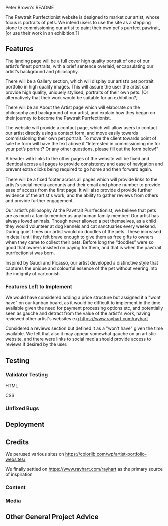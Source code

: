Peter Brown's README

The Pawtrait Purrfectionist website is designed to market our artist, whose focus is portraits of pets. We intend users to use the site as a stepping stone to commissioning our artist to paint their own pet's purrfect pawtrait, [or use their work in an exhibition.?]

## Features 

The landing page will be a full cover high quality portrait of one of our artist’s finest portraits, with a brief sentence overlaid, encapsulating our artist’s background and philosophy.

There will be a Gallery section, which will display our artist’s pet portrait portfolio in high quality images. This will assure the user the artist can provide high quality, uniquely stylised, portraits of their own pets. [Or alternatively that their work would be suitable for an exhibition?] 

There will be an About the Artist page which will elaborate on the philosophy and background of our artist, and explain how they began on their journey to become the Pawtrait Purrfectionist.

The website will provide a contact page, which will allow users to contact our artist directly using a contact form, and move easily towards commissioning their own pet portrait. To move the client towards point of sale he form will have the text above it “Interested in commissioning me for your pet’s portrait? Or any other questions, please fill out the form below!”

A header with links to the other pages of the website will be fixed and identical across all pages to provide consistency and ease of navigation and prevent extra clicks being required to go home and then forward again.

There will be a fixed footer across all pages which will provide links to the artist’s social media accounts and their email and phone number to provide ease of access from the first page. It will also provide d provide further evidence of the artist's work, and the ability to gather reviews from others and provide further engagement.


Our artist’s philosophy
At the Pawtrait Purrfectionist, we believe that pets are as much a family member as any human family member! Our artist has always loved animals. Though never allowed a pet themselves, as a child they would volunteer at dog kennels and cat sanctuaries every weekend. During quiet times our artist would do doodles of the pets. These increased in detail until they felt brave enough to give them as free gifts to owners when they came to collect their pets.  Before long the “doodles” were so good that owners insisted on paying for them, and that is when the pawtrait purrfectionist was born.

Inspired by Gaudi and Picasso, our artist developed a distinctive style that captures the unique and colourful essence of the pet without veering into the indignity of cartoonish.


### Features Left to Implement

We would have considered adding a price structure but assigned it a "wont have" on our kanban board, as it would be difficult to implement in the time available given the need for payment processing options etc, and potentially seen as gauche and detract from the value of the artist's work, having reviewed other artist's websites e.g.https://www.rayhart.com/rayhart

Considered a reviews section but defined it as a "won't have" given the time available. We felt that also it may appear somewhat gauche on an artistic website, and there were links to social media should provide access to reviews if desired by the user.


## Testing 




### Validator Testing 


HTML
  

CSS
  

### Unfixed Bugs



## Deployment



## Credits 

We perused various sites on https://colorlib.com/wp/artist-portfolio-websites/

We finally settled on https://www.rayhart.com/rayhart as the primary source of inspiration


### Content 



### Media



## Other General Project Advice